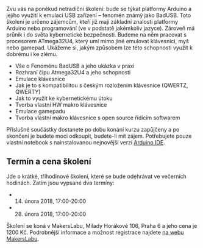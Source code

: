 <!-- dcterms:identifier = aspnetcz#5466 -->
<!-- dcterms:title = Pozvánka na večerní školení Arduino a BadUSB -->
<!-- dcterms:abstract = Zvu vás na poněkud netradiční školení: bude se týkat platformy Arduino a jejího využití k emulaci USB zařízení – fenomén známý jako BadUSB. Toto školení je určeno zájemcům, kteří již mají základní znalosti platformy Arduino nebo programování (ve v podstatě jakémkoliv jazyce). Zároveň má průnik i do světa kybernetické bezpečnosti. Budeme na něm pracovat s procesorem ATmega32U4, který umí mimo jiné emulovat klávesnici, myš nebo gamepad. Ukážeme si, jakým způsobem lze této schopnosti využít k dobrému i ke zlému. -->
<!-- np9:categoryId = 6 -->
<!-- x4w:category = Akce a události -->
<!-- np9:authorId = 1 -->
<!-- np9:authorEmail = michal.valasek@altairis.cz -->
<!-- dcterms:creator = Michal Altair Valášek -->
<!-- dcterms:created = 2018-02-09T17:37:03.167+01:00 -->
<!-- dcterms:dateAccepted = 2018-02-09T17:00:00+01:00 -->
<!-- x4w:pictureWidth = 150 -->
<!-- x4w:pictureHeight = 150 -->
<!-- x4w:pictureUrl = /perex-pictures/logo-makerslab.png -->

Zvu vás na poněkud netradiční školení: bude se týkat platformy Arduino a jejího využití k emulaci USB zařízení – fenomén známý jako BadUSB. Toto školení je určeno zájemcům, kteří již mají základní znalosti platformy Arduino nebo programování (ve v podstatě jakémkoliv jazyce). Zároveň má průnik i do světa kybernetické bezpečnosti. Budeme na něm pracovat s procesorem ATmega32U4, který umí mimo jiné emulovat klávesnici, myš nebo gamepad. Ukážeme si, jakým způsobem lze této schopnosti využít k dobrému i ke zlému.

*   Vše o Fenoménu BadUSB a jeho ukázka v praxi
*   Rozhraní čipu Atmega32U4 a jeho schopnosti
*   Emulace klávesnice
*   Jak je to s kompatibilitou s českým rozložením klávesnice (QWERTZ, QWERTY)
*   Jak to využit ke kybernetickému útoku
*   Tvorba vlastní HW makro klávesnice
*   Emulace gamepadu
*   Tvorba vlastní makro klávesnice s open source řídícím softwarem  

Příslušné součástky dostanete po dobu konání kurzu zapůjčeny a po skončení je budete moci odkoupit, budete-li mít zájem. Potřebujete pouze vlastní notebook s nainstalovanou nejnovější verzí [Arduino IDE](https://www.arduino.cc/en/Main/Software).

## Termín a cena školení

Jde o krátké, tříhodinové školení, které se bude odehrávat ve večerních hodinách. Zatím jsou vypsané dva termíny:

*   14. února 2018, 17:00-20:00
*   28. února 2018, 17:00-20:00  

Školení se koná v MakersLabu, Milady Horákové 106, Praha 6 a jeho cena je 1200 Kč. Podrobnější informace a možnost registrace najdete [na webu MakersLabu](https://www.makerslab.cz/courses/project-arduino-mirne-pokrocily/?rmcb=1518193222).
